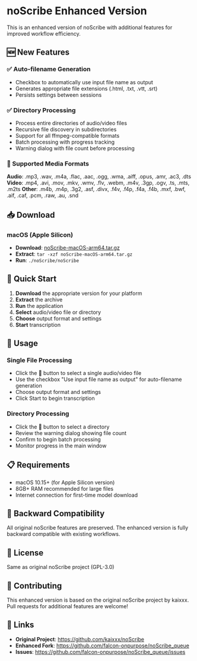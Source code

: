 # noScribe Enhanced Version

This is an enhanced version of noScribe with additional features for improved workflow efficiency.

## 🆕 New Features

### ✅ Auto-filename Generation
- Checkbox to automatically use input file name as output
- Generates appropriate file extensions (.html, .txt, .vtt, .srt)
- Persists settings between sessions

### ✅ Directory Processing
- Process entire directories of audio/video files
- Recursive file discovery in subdirectories
- Support for all ffmpeg-compatible formats
- Batch processing with progress tracking
- Warning dialog with file count before processing

### 🎯 Supported Media Formats
**Audio**: .mp3, .wav, .m4a, .flac, .aac, .ogg, .wma, .aiff, .opus, .amr, .ac3, .dts
**Video**: .mp4, .avi, .mov, .mkv, .wmv, .flv, .webm, .m4v, .3gp, .ogv, .ts, .mts, .m2ts
**Other**: .m4b, .m4p, .3g2, .asf, .divx, .f4v, .f4p, .f4a, .f4b, .mxf, .bwf, .aif, .caf, .pcm, .raw, .au, .snd

## 📥 Download

### macOS (Apple Silicon)
- **Download**: [noScribe-macOS-arm64.tar.gz](https://github.com/falcon-onpurpose/noScribe_queue/releases/latest/download/noScribe-macOS-arm64.tar.gz)
- **Extract**: `tar -xzf noScribe-macOS-arm64.tar.gz`
- **Run**: `./noScribe/noScribe`

## 🚀 Quick Start

1. **Download** the appropriate version for your platform
2. **Extract** the archive
3. **Run** the application
4. **Select** audio/video file or directory
5. **Choose** output format and settings
6. **Start** transcription

## 🔧 Usage

### Single File Processing
- Click the 📄 button to select a single audio/video file
- Use the checkbox "Use input file name as output" for auto-filename generation
- Choose output format and settings
- Click Start to begin transcription

### Directory Processing
- Click the 📁 button to select a directory
- Review the warning dialog showing file count
- Confirm to begin batch processing
- Monitor progress in the main window

## 📋 Requirements

- macOS 10.15+ (for Apple Silicon version)
- 8GB+ RAM recommended for large files
- Internet connection for first-time model download

## 🔄 Backward Compatibility

All original noScribe features are preserved. The enhanced version is fully backward compatible with existing workflows.

## 📝 License

Same as original noScribe project (GPL-3.0)

## 🤝 Contributing

This enhanced version is based on the original noScribe project by kaixxx.
Pull requests for additional features are welcome!

## 🔗 Links

- **Original Project**: https://github.com/kaixxx/noScribe
- **Enhanced Fork**: https://github.com/falcon-onpurpose/noScribe_queue
- **Issues**: https://github.com/falcon-onpurpose/noScribe_queue/issues 